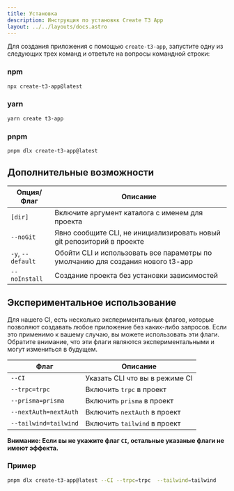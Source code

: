 ```yaml
---
title: Установка
description: Инструкция по установкк Create T3 App
layout: ../../layouts/docs.astro
---
```


Для создания приложения с помощью `create-t3-app`, запустите одну из следующих трех команд и ответьте на вопросы командной строки:

### npm

```bash
npx create-t3-app@latest
```

### yarn

```bash
yarn create t3-app
```

### pnpm

```bash
pnpm dlx create-t3-app@latest
```

## Дополнительные возможности

| Опция/Флаг        | Описание                                                                        |
| ----------------- | ------------------------------------------------------------------------------- |
| `[dir]`           | Включите аргумент каталога с именем для проекта                                 |
| `--noGit`         | Явно сообщите CLI, не инициализировать новый git репозиторий в проекте          |
| `-y`, `--default` | Обойти CLI и использовать все параметры по умолчанию для создания нового t3-app |
| `--noInstall`     | Создание проекта без установки зависимостей                                     |

## Экспериментальное использование

Для нашего CI, есть несколько экспериментальных флагов, которые позволяют создавать любое приложение без каких-либо запросов. Если это применимо к вашему случаю, вы можете использовать эти флаги. Обратите внимание, что эти флаги являются экспериментальными и могут измениться в будущем.

| Флаг                  | Описание                       |
| --------------------- | ------------------------------ |
| `--CI`                | Указать CLI что вы в режиме CI |
| `--trpc=trpc`         | Включить `trpc` в проект       |
| `--prisma=prisma`     | Включить `prisma` в проект     |
| `--nextAuth=nextAuth` | Включить `nextAuth` в проект   |
| `--tailwind=tailwind` | Включить `tailwind` в проект   |

**Внимание: Если вы не укажите флаг `CI`, остальные указаные флаги не имеют эффекта.**

### Пример

```bash
pnpm dlx create-t3-app@latest --CI --trpc=trpc  --tailwind=tailwind
```
